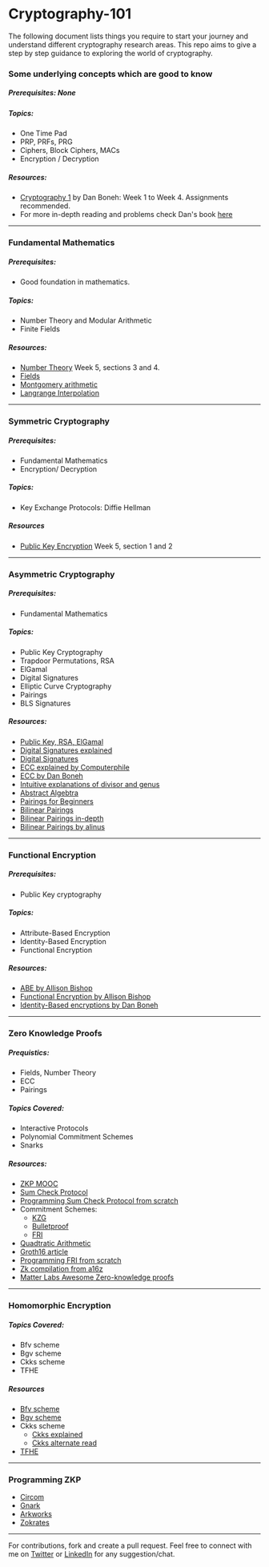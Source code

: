 # Cryptography-101

The following document lists things you require to start your journey and understand different cryptography research areas. This repo aims to give a step by step guidance to exploring the world of cryptography.

### Some underlying concepts which are good to know
##### Prerequisites: None

##### Topics:
- One Time Pad
- PRP, PRFs, PRG
- Ciphers, Block Ciphers, MACs
- Encryption / Decryption

##### Resources:
- [Cryptography 1](https://www.coursera.org/learn/crypto/home/welcome) by Dan Boneh: Week 1 to Week 4. Assignments recommended.
- For more in-depth reading and problems check Dan's book [here](https://toc.cryptobook.us/)

---

### Fundamental Mathematics
##### Prerequisites: 
- Good foundation in mathematics.

##### Topics:
- Number Theory and Modular Arithmetic
- Finite Fields

##### Resources:
- [Number Theory](https://www.coursera.org/learn/crypto/home/welcome) Week 5, sections 3 and 4.
- [Fields](https://www.youtube.com/watch?v=MAhmV_omOwA&list=PLFX2cij7c2PynTNWDBzmzaD6ij170ILbQ&index=9&ab_channel=LambdaClass)
- [Montgomery arithmetic](https://www.youtube.com/watch?v=hUl8ZB6hpUM&t=142s&ab_channel=RISCZero)
- [Langrange Interpolation](https://www.geeksforgeeks.org/lagrange-interpolation-formula/)

---

### Symmetric Cryptography
##### Prerequisites:
- Fundamental Mathematics
- Encryption/ Decryption

##### Topics:
- Key Exchange Protocols: Diffie Hellman

##### Resources
- [Public Key Encryption](https://www.coursera.org/learn/crypto/home/week/5) Week 5, section 1 and 2

---

### Asymmetric Cryptography
##### Prerequisites:
- Fundamental Mathematics

##### Topics:
- Public Key Cryptography
- Trapdoor Permutations, RSA
- ElGamal
- Digital Signatures
- Elliptic Curve Cryptography
- Pairings
- BLS Signatures

##### Resources:
- [Public Key, RSA, ElGamal](https://www.coursera.org/learn/crypto/home/week/6)
- [Digital Signatures explained](https://www.youtube.com/watch?v=s22eJ1eVLTU&ab_channel=Computerphile)
- [Digital Signatures](https://toc.cryptobook.us/)
- [ECC explained by Computerphile](https://www.youtube.com/watch?v=NF1pwjL9-DE&t=257s&ab_channel=Computerphile)
- [ECC by Dan Boneh](https://toc.cryptobook.us/)
- [Intuitive explanations of divisor and genus](https://math.stackexchange.com/questions/1609/intuitive-explanations-for-the-concepts-of-divisor-and-genus/1635#1635)
- [Abstract Algebtra](https://www.youtube.com/watch?v=IP7nW_hKB7I&list=PLi01XoE8jYoi3SgnnGorR_XOW3IcK-TP6)
- [Pairings for Beginners](https://static1.squarespace.com/static/5fdbb09f31d71c1227082339/t/5ff394720493bd28278889c6/1609798774687/PairingsForBeginners.pdf)
- [Bilinear Pairings](https://twitter.com/privacy_prophet/status/1738503612094148718)
- [Bilinear Pairings in-depth](https://ntnuopen.ntnu.no/ntnu-xmlui/bitstream/handle/11250/2618796/no.ntnu%3Ainspera%3A2448650.pdf?sequence=1#:~:text=)
- [Bilinear Pairings by alinus](https://alinush.github.io/2022/12/31/pairings-or-bilinear-maps.html)
   
---

### Functional Encryption
##### Prerequisites: 
- Public Key cryptography

##### Topics:
- Attribute-Based Encryption
- Identity-Based Encryption
- Functional Encryption

##### Resources:
- [ABE by Allison Bishop](https://www.youtube.com/watch?v=89-1-JzNMpg&t=1513s&ab_channel=Bar-IlanUniversity-%D7%90%D7%95%D7%A0%D7%99%D7%91%D7%A8%D7%A1%D7%99%D7%98%D7%AA%D7%91%D7%A8-%D7%90%D7%99%D7%9C%D7%9F)
- [Functional Encryption by Allison Bishop](https://www.youtube.com/watch?v=PrsF_17TTrU&t=275s&ab_channel=Bar-IlanUniversity-%D7%90%D7%95%D7%A0%D7%99%D7%91%D7%A8%D7%A1%D7%99%D7%98%D7%AA%D7%91%D7%A8-%D7%90%D7%99%D7%9C%D7%9F)
- [Identity-Based encryptions by Dan Boneh](https://www.youtube.com/watch?v=Tt7cJnZDth0&ab_channel=Bar-IlanUniversity-%D7%90%D7%95%D7%A0%D7%99%D7%91%D7%A8%D7%A1%D7%99%D7%98%D7%AA%D7%91%D7%A8-%D7%90%D7%99%D7%9C%D7%9F)

---

### Zero Knowledge Proofs
##### Prequistics:
- Fields, Number Theory
- ECC
- Pairings

##### Topics Covered:
- Interactive Protocols
- Polynomial Commitment Schemes
- Snarks

##### Resources:
- [ZKP MOOC](https://www.youtube.com/watch?v=uchjTIlPzFo&list=PLS01nW3Rtgor_yJmQsGBZAg5XM4TSGpPs&ab_channel=Blockchain-Web3MOOCs)
- [Sum Check Protocol](https://rac-sri.medium.com/understanding-interactive-proof-systems-and-sum-check-protocol-part-1-6afd9edc67ec)
- [Programming Sum Check Protocol from scratch](https://rac-sri.medium.com/understanding-interactive-proof-systems-and-sum-check-protocol-part-2-a2eef4a1e061)
- Commitment Schemes:
   - [KZG](https://blog.rachitasrivastava.com/demystifying-kzg-poly-commit-scheme)
   - [Bulletproof](https://blog.rachitasrivastava.com/bulletproof-commitment-schemes-integrating-cryptography-and-mathematics)
   - [FRI](https://blog.rachitasrivastava.com/fri-polynomial-commitment-scheme)
- [Quadtratic Arithmetic](https://blog.rachitasrivastava.com/circuit-satisfiability-to-quadratic-arithmetic-program)
- [Groth16 article](https://blog.rachitasrivastava.com/groth-16-a-linear-pcp-based-snark)
- [Programming FRI from scratch](https://blog.lambdaclass.com/how-to-code-fri-from-scratch/)
- [Zk compilation from a16z](https://a16zcrypto.com/posts/article/zero-knowledge-canon/)
- [Matter Labs Awesome Zero-knowledge proofs](https://github.com/matter-labs/awesome-zero-knowledge-proofs?tab=readme-ov-file)


---

### Homomorphic Encryption

##### Topics Covered:
- Bfv scheme
- Bgv scheme
- Ckks scheme
- TFHE

##### Resources
- [Bfv scheme](https://www.inferati.com/blog/fhe-schemes-bfv)
- [Bgv scheme](https://www.inferati.com/blog/fhe-schemes-bgv)
- Ckks scheme
  - [Ckks explained](https://blog.openmined.org/ckks-explained-part-1-simple-encoding-and-decoding/)
  - [Ckks alternate read](https://hackmd.io/@rishotics/B1P69977R)
- [TFHE](https://www.zama.ai/post/tfhe-deep-dive-part-1)

--- 

### Programming ZKP

- [Circom](https://docs.circom.io/getting-started/installation/)
- [Gnark](https://docs.gnark.consensys.io/overview)
- [Arkworks](https://github.com/arkworks-rs/)
- [Zokrates](https://zokrates.github.io/)

--- 

For contributions, fork and create a pull request.
Feel free to connect with me on [Twitter](https://twitter.com/privacy_prophet) or [LinkedIn](https://www.linkedin.com/in/rachit-anand-srivastava-345307173/) for any suggestion/chat.
